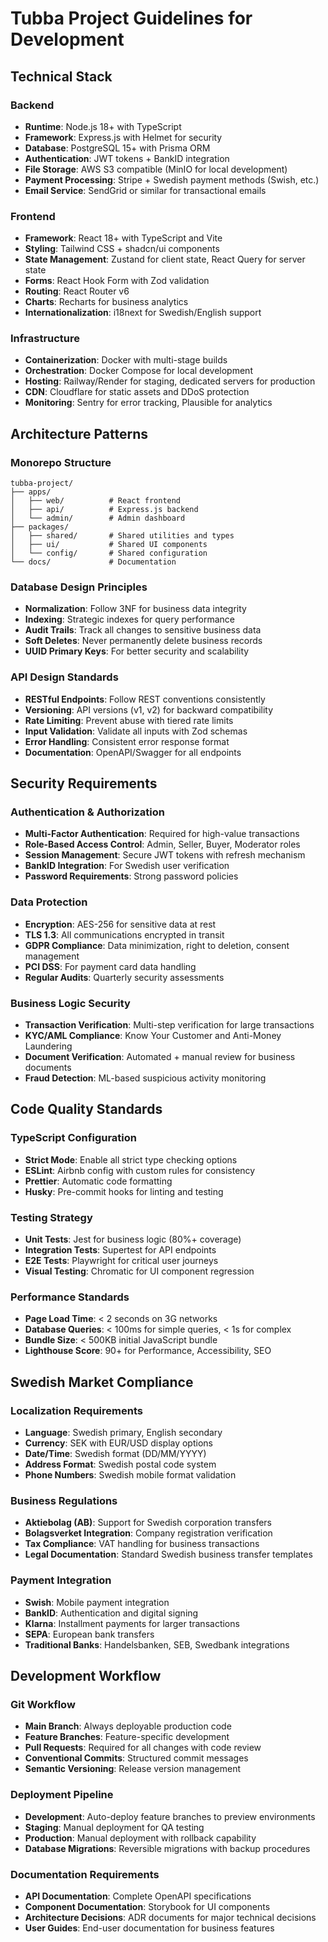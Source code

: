 # Tubba Project Guidelines for Development

## Technical Stack

### Backend
- **Runtime**: Node.js 18+ with TypeScript
- **Framework**: Express.js with Helmet for security
- **Database**: PostgreSQL 15+ with Prisma ORM
- **Authentication**: JWT tokens + BankID integration
- **File Storage**: AWS S3 compatible (MinIO for local development)
- **Payment Processing**: Stripe + Swedish payment methods (Swish, etc.)
- **Email Service**: SendGrid or similar for transactional emails

### Frontend
- **Framework**: React 18+ with TypeScript and Vite
- **Styling**: Tailwind CSS + shadcn/ui components
- **State Management**: Zustand for client state, React Query for server state
- **Forms**: React Hook Form with Zod validation
- **Routing**: React Router v6
- **Charts**: Recharts for business analytics
- **Internationalization**: i18next for Swedish/English support

### Infrastructure
- **Containerization**: Docker with multi-stage builds
- **Orchestration**: Docker Compose for local development
- **Hosting**: Railway/Render for staging, dedicated servers for production
- **CDN**: Cloudflare for static assets and DDoS protection
- **Monitoring**: Sentry for error tracking, Plausible for analytics

## Architecture Patterns

### Monorepo Structure
```
tubba-project/
├── apps/
│   ├── web/          # React frontend
│   ├── api/          # Express.js backend
│   └── admin/        # Admin dashboard
├── packages/
│   ├── shared/       # Shared utilities and types
│   ├── ui/           # Shared UI components
│   └── config/       # Shared configuration
└── docs/             # Documentation
```

### Database Design Principles
- **Normalization**: Follow 3NF for business data integrity
- **Indexing**: Strategic indexes for query performance
- **Audit Trails**: Track all changes to sensitive business data
- **Soft Deletes**: Never permanently delete business records
- **UUID Primary Keys**: For better security and scalability

### API Design Standards
- **RESTful Endpoints**: Follow REST conventions consistently
- **Versioning**: API versions (v1, v2) for backward compatibility
- **Rate Limiting**: Prevent abuse with tiered rate limits
- **Input Validation**: Validate all inputs with Zod schemas
- **Error Handling**: Consistent error response format
- **Documentation**: OpenAPI/Swagger for all endpoints

## Security Requirements

### Authentication & Authorization
- **Multi-Factor Authentication**: Required for high-value transactions
- **Role-Based Access Control**: Admin, Seller, Buyer, Moderator roles
- **Session Management**: Secure JWT tokens with refresh mechanism
- **BankID Integration**: For Swedish user verification
- **Password Requirements**: Strong password policies

### Data Protection
- **Encryption**: AES-256 for sensitive data at rest
- **TLS 1.3**: All communications encrypted in transit
- **GDPR Compliance**: Data minimization, right to deletion, consent management
- **PCI DSS**: For payment card data handling
- **Regular Audits**: Quarterly security assessments

### Business Logic Security
- **Transaction Verification**: Multi-step verification for large transactions
- **KYC/AML Compliance**: Know Your Customer and Anti-Money Laundering
- **Document Verification**: Automated + manual review for business documents
- **Fraud Detection**: ML-based suspicious activity monitoring

## Code Quality Standards

### TypeScript Configuration
- **Strict Mode**: Enable all strict type checking options
- **ESLint**: Airbnb config with custom rules for consistency
- **Prettier**: Automatic code formatting
- **Husky**: Pre-commit hooks for linting and testing

### Testing Strategy
- **Unit Tests**: Jest for business logic (80%+ coverage)
- **Integration Tests**: Supertest for API endpoints
- **E2E Tests**: Playwright for critical user journeys
- **Visual Testing**: Chromatic for UI component regression

### Performance Standards
- **Page Load Time**: < 2 seconds on 3G networks
- **Database Queries**: < 100ms for simple queries, < 1s for complex
- **Bundle Size**: < 500KB initial JavaScript bundle
- **Lighthouse Score**: 90+ for Performance, Accessibility, SEO

## Swedish Market Compliance

### Localization Requirements
- **Language**: Swedish primary, English secondary
- **Currency**: SEK with EUR/USD display options
- **Date/Time**: Swedish format (DD/MM/YYYY)
- **Address Format**: Swedish postal code system
- **Phone Numbers**: Swedish mobile format validation

### Business Regulations
- **Aktiebolag (AB)**: Support for Swedish corporation transfers
- **Bolagsverket Integration**: Company registration verification
- **Tax Compliance**: VAT handling for business transactions
- **Legal Documentation**: Standard Swedish business transfer templates

### Payment Integration
- **Swish**: Mobile payment integration
- **BankID**: Authentication and digital signing
- **Klarna**: Installment payments for larger transactions
- **SEPA**: European bank transfers
- **Traditional Banks**: Handelsbanken, SEB, Swedbank integrations

## Development Workflow

### Git Workflow
- **Main Branch**: Always deployable production code
- **Feature Branches**: Feature-specific development
- **Pull Requests**: Required for all changes with code review
- **Conventional Commits**: Structured commit messages
- **Semantic Versioning**: Release version management

### Deployment Pipeline
- **Development**: Auto-deploy feature branches to preview environments
- **Staging**: Manual deployment for QA testing
- **Production**: Manual deployment with rollback capability
- **Database Migrations**: Reversible migrations with backup procedures

### Documentation Requirements
- **API Documentation**: Complete OpenAPI specifications
- **Component Documentation**: Storybook for UI components
- **Architecture Decisions**: ADR documents for major technical decisions
- **User Guides**: End-user documentation for business features